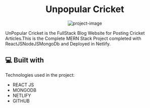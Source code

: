 <h1 align="center" id="title">Unpopular Cricket</h1>

<p align="center"><img src="https://socialify.git.ci/imgokulkanish/Unpopular-Cricket/image?forks=1&amp;language=1&amp;name=1&amp;owner=1&amp;pattern=Signal&amp;pulls=1&amp;stargazers=1&amp;theme=Light" alt="project-image"></p>

<p id="description">UnPopular Cricket is the FullStack Blog Website for Posting Cricket Articles.This is the Complete MERN Stack Project completed with ReactJSNodeJSMongoDb and Deployed in Netlify.</p>

  
  
<h2>💻 Built with</h2>

Technologies used in the project:

*   REACT JS
*   MONGODB
*   NETLIFY
*   GITHUB
